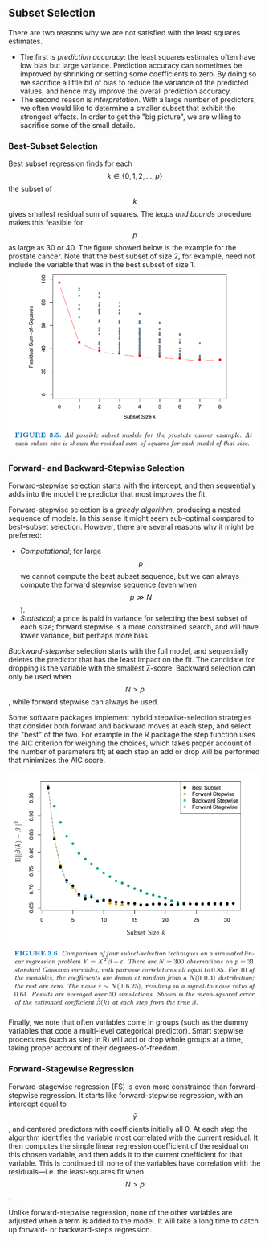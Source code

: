 ## Subset Selection

There are two reasons why we are not satisfied with the least squares estimates.
+ The first is *prediction accuracy*: the least squares estimates often have low bias but large variance. Prediction accuracy can sometimes be improved by shrinking or setting some coefficients to zero. By doing so we sacrifice a little bit of bias to reduce the variance of the predicted values, and hence may improve the overall prediction accuracy.
+ The second reason is *interpretation*. With a large number of predictors, we often would like to determine a smaller subset that exhibit the strongest effects. In order to get the "big picture", we are willing to sacrifice some of the small details.

### Best-Subset Selection

Best subset regression finds for each $$k \in \{0,1,2,\dots,p \}$$ the subset of $$k$$ gives smallest residual sum of squares. The *leaps and bounds* procedure makes this feasible for $$p$$ as large as 30 or 40. The figure showed below is the example for the prostate cancer. Note that the best subset of size 2, for example, need not include the variable that was in the best subset of size 1.
![](../image/figure10.png)

### Forward- and Backward-Stepwise Selection

Forward-stepwise selection starts with the intercept, and then sequentially adds into the model the predictor that most improves the fit.

Forward-stepwise selection is a *greedy algorithm*, producing a nested sequence of models. In this sense it might seem sub-optimal compared to best-subset selection. However, there are several reasons why it might be preferred:

+ *Computational*; for large $$p$$ we cannot compute the best subset sequence, but we can always compute the forward stepwise sequence (even when $$p \gg N$$ ).
+ *Statistical*; a price is paid in variance for selecting the best subset of each size; forward stepwise is a more constrained search, and will have lower variance, but perhaps more bias.

*Backward-stepwise* selection starts with the full model, and sequentially deletes the predictor that has the least impact on the fit. The candidate for dropping is the variable with the smallest Z-score. Backward selection can only be used when $$N > p$$, while forward stepwise can always be used.

Some software packages implement hybrid stepwise-selection strategies that consider both forward and backward moves at each step, and select the "best" of the two. For example in the R package the step function uses the AIC criterion for weighing the choices, which takes proper account of the number of parameters fit; at each step an add or drop will be performed that minimizes the AIC score.

![](../image/figure11.png)

Finally, we note that often variables come in groups (such as the dummy variables that code a multi-level categorical predictor). Smart stepwise procedures (such as step in R) will add or drop whole groups at a time, taking proper account of their degrees-of-freedom.

### Forward-Stagewise Regression

Forward-stagewise regression (FS) is even more constrained than forward-stepwise regression. It starts like forward-stepwise regression, with an intercept equal to $$\bar{y}$$, and centered predictors with coefficients initially all 0. At each step the algorithm identifies the variable most correlated with the current residual. It then computes the simple linear regression coefficient of the residual on this chosen variable, and then adds it to the current coefficient for that variable. This is continued till none of the variables have correlation with the residuals—i.e. the least-squares fit when $$N > p$$.

Unlike forward-stepwise regression, none of the other variables are adjusted when a term is added to the model. It will take a long time to catch up forward- or backward-steps regression.
